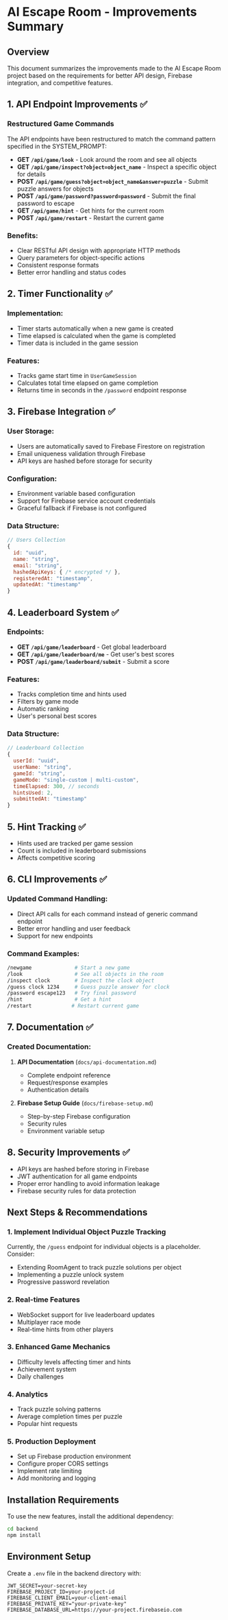 # AI Escape Room - Improvements Summary

## Overview
This document summarizes the improvements made to the AI Escape Room project based on the requirements for better API design, Firebase integration, and competitive features.

## 1. API Endpoint Improvements ✅

### Restructured Game Commands
The API endpoints have been restructured to match the command pattern specified in the SYSTEM_PROMPT:

- **GET `/api/game/look`** - Look around the room and see all objects
- **GET `/api/game/inspect?object=object_name`** - Inspect a specific object for details
- **POST `/api/game/guess?object=object_name&answer=puzzle`** - Submit puzzle answers for objects
- **POST `/api/game/password?password=password`** - Submit the final password to escape
- **GET `/api/game/hint`** - Get hints for the current room
- **POST `/api/game/restart`** - Restart the current game

### Benefits:
- Clear RESTful API design with appropriate HTTP methods
- Query parameters for object-specific actions
- Consistent response formats
- Better error handling and status codes

## 2. Timer Functionality ✅

### Implementation:
- Timer starts automatically when a new game is created
- Time elapsed is calculated when the game is completed
- Timer data is included in the game session

### Features:
- Tracks game start time in `UserGameSession`
- Calculates total time elapsed on game completion
- Returns time in seconds in the `/password` endpoint response

## 3. Firebase Integration ✅

### User Storage:
- Users are automatically saved to Firebase Firestore on registration
- Email uniqueness validation through Firebase
- API keys are hashed before storage for security

### Configuration:
- Environment variable based configuration
- Support for Firebase service account credentials
- Graceful fallback if Firebase is not configured

### Data Structure:
```javascript
// Users Collection
{
  id: "uuid",
  name: "string",
  email: "string",
  hashedApiKeys: { /* encrypted */ },
  registeredAt: "timestamp",
  updatedAt: "timestamp"
}
```

## 4. Leaderboard System ✅

### Endpoints:
- **GET `/api/game/leaderboard`** - Get global leaderboard
- **GET `/api/game/leaderboard/me`** - Get user's best scores
- **POST `/api/game/leaderboard/submit`** - Submit a score

### Features:
- Tracks completion time and hints used
- Filters by game mode
- Automatic ranking
- User's personal best scores

### Data Structure:
```javascript
// Leaderboard Collection
{
  userId: "uuid",
  userName: "string",
  gameId: "string",
  gameMode: "single-custom | multi-custom",
  timeElapsed: 300, // seconds
  hintsUsed: 2,
  submittedAt: "timestamp"
}
```

## 5. Hint Tracking ✅

- Hints used are tracked per game session
- Count is included in leaderboard submissions
- Affects competitive scoring

## 6. CLI Improvements ✅

### Updated Command Handling:
- Direct API calls for each command instead of generic command endpoint
- Better error handling and user feedback
- Support for new endpoints

### Command Examples:
```bash
/newgame              # Start a new game
/look                 # See all objects in the room
/inspect clock        # Inspect the clock object
/guess clock 1234     # Guess puzzle answer for clock
/password escape123   # Try final password
/hint                 # Get a hint
/restart             # Restart current game
```

## 7. Documentation ✅

### Created Documentation:
1. **API Documentation** (`docs/api-documentation.md`)
   - Complete endpoint reference
   - Request/response examples
   - Authentication details

2. **Firebase Setup Guide** (`docs/firebase-setup.md`)
   - Step-by-step Firebase configuration
   - Security rules
   - Environment variable setup

## 8. Security Improvements ✅

- API keys are hashed before storing in Firebase
- JWT authentication for all game endpoints
- Proper error handling to avoid information leakage
- Firebase security rules for data protection

## Next Steps & Recommendations

### 1. Implement Individual Object Puzzle Tracking
Currently, the `/guess` endpoint for individual objects is a placeholder. Consider:
- Extending RoomAgent to track puzzle solutions per object
- Implementing a puzzle unlock system
- Progressive password revelation

### 2. Real-time Features
- WebSocket support for live leaderboard updates
- Multiplayer race mode
- Real-time hints from other players

### 3. Enhanced Game Mechanics
- Difficulty levels affecting timer and hints
- Achievement system
- Daily challenges

### 4. Analytics
- Track puzzle solving patterns
- Average completion times per puzzle
- Popular hint requests

### 5. Production Deployment
- Set up Firebase production environment
- Configure proper CORS settings
- Implement rate limiting
- Add monitoring and logging

## Installation Requirements

To use the new features, install the additional dependency:
```bash
cd backend
npm install
```

## Environment Setup

Create a `.env` file in the backend directory with:
```env
JWT_SECRET=your-secret-key
FIREBASE_PROJECT_ID=your-project-id
FIREBASE_CLIENT_EMAIL=your-client-email
FIREBASE_PRIVATE_KEY="your-private-key"
FIREBASE_DATABASE_URL=https://your-project.firebaseio.com
``` 